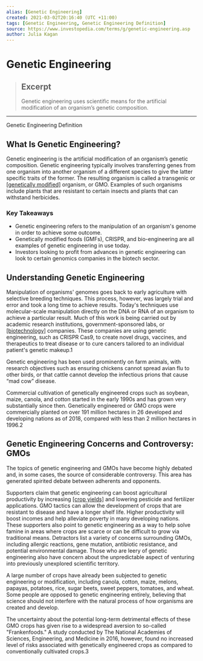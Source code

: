 ```yaml
---
alias: [Genetic Engineering]
created: 2021-03-02T20:16:40 (UTC +11:00)
tags: [Genetic Engineering, Genetic Engineering Definition]
source: https://www.investopedia.com/terms/g/genetic-engineering.asp
author: Julia Kagan
---
```


# Genetic Engineering

> ## Excerpt
> Genetic engineering uses scientific means for the artificial modification of an organism’s genetic composition.

---

Genetic Engineering Definition
## What Is Genetic Engineering?

Genetic engineering is the artificial modification of an organism’s genetic composition. Genetic engineering typically involves transferring genes from one organism into another organism of a different species to give the latter specific traits of the former. The resulting organism is called a transgenic or [[genetically modified]](https://www.investopedia.com/terms/g/genetically-modified-food-gmf.asp) organism, or GMO. Examples of such organisms include plants that are resistant to certain insects and plants that can withstand herbicides.

### Key Takeaways

-   Genetic engineering refers to the manipulation of an organism's genome in order to achieve some outcome.
-   Genetically modified foods (GMFs), CRISPR, and bio-engineering are all examples of genetic engineering in use today.
-   Investors looking to profit from advances in genetic engineering can look to certain genomics companies in the biotech sector.

## Understanding Genetic Engineering

Manipulation of organisms' genomes goes back to early agriculture with selective breeding techniques. This process, however, was largely trial and error and took a long time to achieve results. Today's techniques use molecular-scale manipulation directly on the DNA or RNA of an organism to achieve a particular result. Much of this work is being carried out by academic research institutions, government-sponsored labs, or [[biotechnology]](https://www.investopedia.com/terms/b/biotechnology.asp) companies. These companies are using genetic engineering, such as CRISPR Cas9, to create novel drugs, vaccines, and therapeutics to treat disease or to cure cancers tailored to an individual patient's genetic makeup.1

Genetic engineering has been used prominently on farm animals, with research objectives such as ensuring chickens cannot spread avian flu to other birds, or that cattle cannot develop the infectious prions that cause “mad cow” disease.

Commercial cultivation of genetically engineered crops such as soybean, maize, canola, and cotton started in the early 1990s and has grown very substantially since then. Genetically engineered or GMO crops were commercially planted on over 191 million hectares in 26 developed and developing nations as of 2018, compared with less than 2 million hectares in 1996.2  

## Genetic Engineering Concerns and Controversy: GMOs

The topics of genetic engineering and GMOs have become highly debated and, in some cases, the source of considerable controversy. This area has generated spirited debate between adherents and opponents.

Supporters claim that genetic engineering can boost agricultural productivity by increasing [[crop yields]](https://www.investopedia.com/terms/c/crop-yield.asp) and lowering pesticide and fertilizer applications. GMO tactics can allow the development of crops that are resistant to disease and have a longer shelf life. Higher productivity will boost incomes and help alleviate poverty in many developing nations. These supporters also point to genetic engineering as a way to help solve famine in areas where crops are scarce or can be difficult to grow via traditional means. Detractors list a variety of concerns surrounding GMOs, including allergic reactions, gene mutation, antibiotic resistance, and potential environmental damage. Those who are leery of genetic engineering also have concern about the unpredictable aspect of venturing into previously unexplored scientific territory. 

A large number of crops have already been subjected to genetic engineering or modification, including canola, cotton, maize, melons, papayas, potatoes, rice, sugar beets, sweet peppers, tomatoes, and wheat. Some people are opposed to genetic engineering entirely, believing that science should not interfere with the natural process of how organisms are created and develop.

The uncertainty about the potential long-term detrimental effects of these GMO crops has given rise to a widespread aversion to so-called "Frankenfoods." A study conducted by The National Academies of Sciences, Engineering, and Medicine in 2016, however, found no increased level of risks associated with genetically engineered crops as compared to conventionally cultivated crops.3
